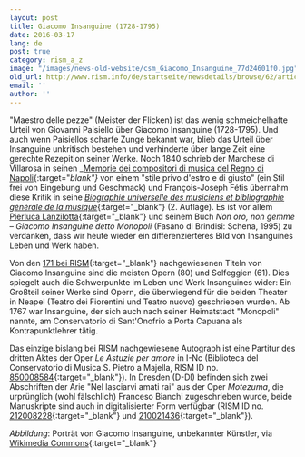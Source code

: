 ```yaml
---
layout: post
title: Giacomo Insanguine (1728-1795)
date: 2016-03-17
lang: de
post: true
category: rism_a_z
image: "/images/news-old-website/csm_Giacomo_Insanguine_77d24601f0.jpg"
old_url: http://www.rism.info/de/startseite/newsdetails/browse/62/article/64/rism-a-z-giacomo-insanguine-1728-1795.html
email: ''
author: ''
---
```



"Maestro delle pezze" (Meister der Flicken) ist das wenig schmeichelhafte Urteil von Giovanni Paisiello über Giacomo Insanguine (1728-1795). Und auch wenn Paisiellos scharfe Zunge bekannt war, blieb das Urteil über Insanguine unkritisch bestehen und verhinderte über lange Zeit eine gerechte Rezepition seiner Werke. Noch 1840 schrieb der Marchese di Villarosa in seinen _[Memorie dei compositori di musica del Regno di Napoli](http://digitale.bnnonline.it/index.php?it/149/ricerca-contenuti-digitali/show/84/){:target="_blank"}_ von einem "stile privo d'estro e di giusto" (ein Stil frei von Eingebung und Geschmack) und François-Joseph Fétis übernahm diese Kritik in seine [_Biographie universelle des musiciens et bibliographie générale de la musique_](http://gallica.bnf.fr/ark:/12148/bpt6k69720x/f404.image.r=){:target="_blank"} (2. Auflage). Es ist vor allem [Pierluca Lanzilotta](http://cons.bz.it/IT/progs/pages/lanzillotta-pierluca.aspx){:target="_blank"} und seinem Buch _Non oro, non gemme – Giacomo Insanguine detto Monopoli_ (Fasano di Brindisi: Schena, 1995) zu verdanken, dass wir heute wieder ein differenzierteres Bild von Insanguines Leben und Werk haben.

Von den [171 bei RISM](https://opac.rism.info/search?View=rism&author=Insanguine){:target="_blank"} nachgewiesenen Titeln von Giacomo Insanguine sind die meisten Opern (80) und Solfeggien (61). Dies spiegelt auch die Schwerpunkte im Leben und Werk Insanguines wider: Ein Großteil seiner Werke sind Opern, die überwiegend für die beiden Theater in Neapel (Teatro dei Fiorentini und Teatro nuovo) geschrieben wurden. Ab 1767 war Insanguine, der sich auch nach seiner Heimatstadt "Monopoli" nannte, am Conservatorio di Sant'Onofrio a Porta Capuana als Kontrapunktlehrer tätig.

Das einzige bislang bei RISM nachgewiesene Autograph ist eine Partitur des dritten Aktes der Oper _Le Astuzie per amore_ in I-Nc (Biblioteca del Conservatorio di Musica S. Pietro a Majella, RISM ID no. [850008584](https://opac.rism.info/search?id=850008584){:target="_blank"}). In Dresden (D-Dl) befinden sich zwei Abschriften der Arie "Nel lasciarvi amati rai" aus der Oper _Motezuma_, die urprünglich (wohl fälschlich) Franceso Bianchi zugeschrieben wurde, beide Manuskripte sind auch in digitalisierter Form verfügbar (RISM ID no. [212008228](https://opac.rism.info/search?id=212008228){:target="_blank"} und [210021436](https://opac.rism.info/search?id=210021436){:target="_blank"}).

_Abbildung_: Porträt von Giacomo Insanguine, unbekannter Künstler, via [Wikimedia Commons](https://it.wikipedia.org/wiki/File:Giacomo_Insanguine.jpg){:target="_blank"}



